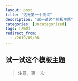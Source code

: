 ```yaml
---
layout: post
title: "这是第一个测试"
description: "试一试这个模板主题"
categories: [uncategorized]
tags: [测试]
redirect_from:
  - /2019/09/08
---
```


## 试一试这个模板主题

> 注意，第一次
